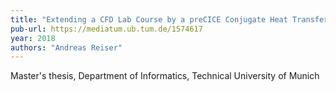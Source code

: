 ```yaml
---
title: "Extending a CFD Lab Course by a preCICE Conjugate Heat Transfer Tutorial"
pub-url: https://mediatum.ub.tum.de/1574617
year: 2018
authors: "Andreas Reiser"
---
```

Master's thesis, Department of Informatics, Technical University of Munich
